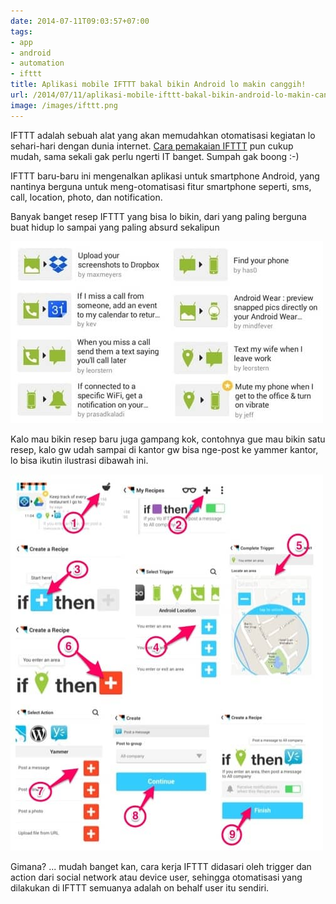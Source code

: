 ```yaml
---
date: 2014-07-11T09:03:57+07:00
tags:
- app
- android
- automation
- ifttt
title: Aplikasi mobile IFTTT bakal bikin Android lo makin canggih!
url: /2014/07/11/aplikasi-mobile-ifttt-bakal-bikin-android-lo-makin-canggih/
image: /images/ifttt.png
---
```


IFTTT adalah sebuah alat yang akan memudahkan otomatisasi kegiatan lo sehari-hari dengan dunia internet. [Cara pemakaian IFTTT](http://khal.web.id/2012/09/05/rahasia-dibalik-otomatisasi-tweet-gue/) pun cukup mudah, sama sekali gak perlu ngerti IT banget. Sumpah gak boong :-)

IFTTT baru-baru ini mengenalkan aplikasi untuk smartphone Android, yang nantinya berguna untuk meng-otomatisasi fitur smartphone seperti, sms, call, location, photo, dan notification.

Banyak banget resep IFTTT yang bisa lo bikin, dari yang paling berguna buat hidup lo sampai yang paling absurd sekalipun

![ifttt_3_1](/images/ifttt_3_1.jpg)

Kalo mau bikin resep baru juga gampang kok, contohnya gue mau bikin satu resep, kalo gw udah sampai di kantor gw bisa nge-post ke yammer kantor, lo bisa ikutin ilustrasi dibawah ini.

![ifttt_4_1](/images/ifttt_4_1.jpg)

Gimana? ... mudah banget kan, cara kerja IFTTT didasari oleh trigger dan action dari social network atau device user, sehingga otomatisasi yang dilakukan di IFTTT semuanya adalah on behalf user itu sendiri.